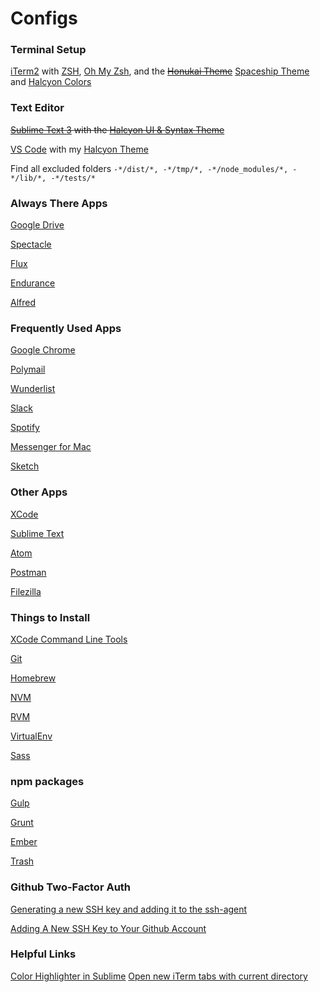 # Configs

### Terminal Setup

[iTerm2](https://www.iterm2.com/) with
[ZSH](https://github.com/robbyrussell/oh-my-zsh/wiki/Installing-ZSH),
[Oh My Zsh](https://github.com/robbyrussell/oh-my-zsh), and the
~~[Honukai Theme](https://github.com/oskarkrawczyk/honukai-iterm-zsh)~~
[Spaceship Theme](https://github.com/denysdovhan/spaceship-zsh-theme) and
[Halcyon Colors](https://github.com/bchiang7/halcyon-vscode/blob/master/halcyon.itermcolors)

### Text Editor

~~[Sublime Text 3](https://www.sublimetext.com/3) with the
[Halcyon UI & Syntax Theme](https://github.com/bchiang7/Halcyon)~~

[VS Code](https://code.visualstudio.com/) with my [Halcyon Theme](https://github.com/bchiang7/halcyon-vscode)

Find all excluded folders `-*/dist/*, -*/tmp/*, -*/node_modules/*, -*/lib/*, -*/tests/*`

### Always There Apps

[Google Drive](https://www.google.com/drive/download/)

[Spectacle](https://www.spectacleapp.com/)

[Flux](https://justgetflux.com/)

[Endurance](http://www.enduranceapp.com/)

[Alfred](https://www.alfredapp.com/)


### Frequently Used Apps

[Google Chrome](https://www.google.com/intl/en/chrome/browser/desktop/index.html)

[Polymail](https://polymail.io/)

[Wunderlist](https://www.wunderlist.com/)

[Slack](https://slack.com/downloads/osx)

[Spotify](https://www.spotify.com/us/download/mac/)

[Messenger for Mac](https://fbmacmessenger.rsms.me/)

[Sketch](https://www.sketchapp.com/)


### Other Apps

[XCode](https://developer.apple.com/xcode/)

[Sublime Text](https://www.sublimetext.com/3)

[Atom](https://atom.io/)

[Postman](https://www.getpostman.com/)

[Filezilla](https://filezilla-project.org/)


### Things to Install

[XCode Command Line Tools](http://railsapps.github.io/xcode-command-line-tools.html)

[Git](https://git-scm.com/)

[Homebrew](https://brew.sh/)

[NVM](https://github.com/creationix/nvm/blob/master/README.md#installation)

[RVM](https://rvm.io/)

[VirtualEnv](https://virtualenv.pypa.io/en/stable/)

[Sass](http://sass-lang.com/install)


### npm packages

[Gulp](http://gulpjs.com/)

[Grunt](https://gruntjs.com/)

[Ember](https://www.emberjs.com/)

[Trash](https://github.com/sindresorhus/trash-cli)


### Github Two-Factor Auth

[Generating a new SSH key and adding it to the ssh-agent](https://help.github.com/articles/generating-a-new-ssh-key-and-adding-it-to-the-ssh-agent/)

[Adding A New SSH Key to Your Github Account](https://help.github.com/articles/adding-a-new-ssh-key-to-your-github-account/)


### Helpful Links
[Color Highlighter in Sublime](http://wesbos.com/highlight-css-colours-in-sublime-text/)
[Open new iTerm tabs with current directory](http://nateeagle.com/2013/03/08/open-new-tabs-in-iterm-in-the-current-directory/)
